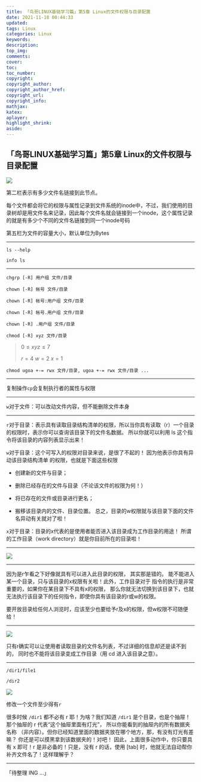 ```yaml
---
title: 「鸟哥LINUX基础学习篇」第5章 Linux的文件权限与目录配置
date: 2021-11-18 00:44:33
updated:
tags: Linux
categories: Linux
keywords: 
description:
top_img:
comments:
cover:
toc:
toc_number:
copyright:
copyright_author:
copyright_author_href:
copyright_url:
copyright_info:
mathjax:
katex:
aplayer:
highlight_shrink:
aside:
---
```


## 「鸟哥LINUX基础学习篇」第5章 Linux的文件权限与目录配置

![](https://cdn.jsdelivr.net/gh/mbfjllybl/pictures-bed/202111180004244.png)

第二栏表示有多少文件名链接到此节点。

每个文件都会将它的权限与属性记录到文件系统的inode中，不过，我们使用的目录树却是用文件名来记录，因此每个文件名就会链接到一个inode，这个属性记录的就是有多少个不同的文件名链接到同一个inode号码

第五栏为文件的容量大小，默认单位为Bytes

---

`ls --help`

`info ls`

---

`chgrp [-R] 用户组 文件/目录`

`chown [-R] 帐号 文件/目录`

`chown [-R] 帐号:用户组 文件/目录`

`chown [-R] 帐号.用户组 文件/目录`

`chown [-R] .用户组 文件/目录`

`chmod [-R] xyz 文件/目录`

> $0 \leq x y z \leq 7$ 
>
> $r=4$ $w=2$ $x=1$

`chmod ugoa +-= rwx 文件/目录, ugoa +-= rwx 文件/目录 ...`

---

复制操作`cp`会复制执行者的属性与权限

---

`w`对于文件：可以改动文件内容，但不能删除文件本身

---

`r`对于目录：表示具有读取目录结构清单的权限，所以当你具有读取（r）一个目录的权限时，表示你可以查询该目录下的文件名数据。 所以你就可以利用 ls 这个指令将该目录的内容列表显示出来！

`w`对于目录：这个可写入的权限对目录来说，是很了不起的！ 因为他表示你具有异动该目录结构清单 的权限，也就是下面这些权限

+ 创建新的文件与目录； 

+ 删除已经存在的文件与目录（不论该文件的权限为何！） 

+ 将已存在的文件或目录进行更名； 

+ 搬移该目录内的文件、目录位置。 总之，目录的w权限就与该目录下面的文件名异动有关就对了啦！

`x`对于目录：目录的x代表的是使用者能否进入该目录成为工作目录的用途！ 所谓的工作目录（work directory）就是你目前所在的目录啦！

---

![](https://cdn.jsdelivr.net/gh/mbfjllybl/pictures-bed/202111180028054.png)

---

因为是r乍看之下好像就具有可以进入此目录的权限， 其实那是错的。 能不能进入某一个目录，只与该目录的x权限有关啦！此外，工作目录对于 指令的执行是非常重要的，如果你在某目录下不具有x的权限， 那么你就无法切换到该目录下，也就无法执行该目录下的任何指令，即使你具有该目录的r或w的权限。

要开放目录给任何人浏览时，应该至少也要给予r及x的权限，但w权限不可随便给！

---

![](https://cdn.jsdelivr.net/gh/mbfjllybl/pictures-bed/202111180035285.png)

只有r确实可以让使用者读取目录的文件名列表，不过详细的信息却还是读不到的， 同时也不能将该目录变成工作目录（用 cd 进入该目录之意）。

---

`/dir1/file1`

`/dir2`

![](https://cdn.jsdelivr.net/gh/mbfjllybl/pictures-bed/202111180036986.png)

修改一个文件至少得有`r`

很多时候 `/dir1` 都不必有 r 耶！为啥？我们知道 `/dir1` 是个目录，也是个抽屉！那个抽屉的 r 代表“这个抽屉里面有灯光”， 所以你能看到的抽屉内的所有数据夹名称 （非内容）。但你已经知道里面的数据夹放在哪个地方，那，有没有灯光有差嘛？ 你还是可以摸黑拿到该数据夹的！对吧！ 因此，上面很多动作中，你只要具有 x 即可！r 是非必备的！只是，没有 r 的话，使用 [tab] 时，他就无法自动帮你补齐文件名了！这样理解乎？

---

「待整理 ING ...」









































